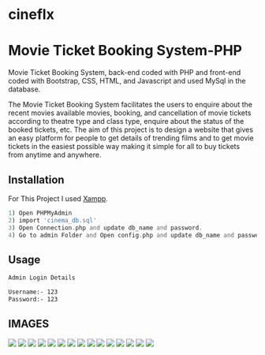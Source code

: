 # cineflx

# Movie Ticket Booking System-PHP
Movie Ticket Booking System, back-end coded with PHP and front-end coded with Bootstrap, CSS, HTML, and Javascript and used MySql in the database.

The Movie Ticket Booking System facilitates the users to enquire about the
recent movies available movies, booking, and cancellation of movie tickets according
to theatre type and class type, enquire about the status of the booked tickets, etc.
The aim of this project is to design a website that gives an easy platform for
people to get details of trending films and to get movie tickets in the
easiest possible way making it simple for all to buy tickets from anytime
and anywhere.

## Installation

For This Project I used [Xampp](https://www.apachefriends.org/).

```php
1) Open PHPMyAdmin
2) import 'cinema_db.sql'
3) Open Connection.php and update db_name and password.
4) Go to admin Folder and Open config.php and update db_name and password.
```

## Usage

```bash
Admin Login Details

Username:- 123
Password:- 123
```

##  IMAGES
<img src="img/screenshot/1.png">
<img src="img/screenshot/2.png">
<img src="img/screenshot/3.png">
<img src="img/screenshot/4.png">
<img src="img/screenshot/5.png">
<img src="img/screenshot/6.png">
<img src="img/screenshot/7.png">
<img src="img/screenshot/8.png">
<img src="img/screenshot/9.png">
<img src="img/screenshot/10.png">
<img src="img/screenshot/11.png">
<img src="img/screenshot/13.png">
<img src="img/screenshot/14.png">
<img src="img/screenshot/15.png">
<img src="database/ER.png">

